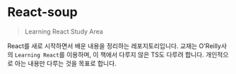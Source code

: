 # React-soup
> Learning React Study Area

React를 새로 시작하면서 배운 내용을 정리하는 레포지토리입니다.
교재는 O'Reilly사의  `Learning React`를 이용하며, 이 책에서 다루지 않은 TS도 다루려 합니다.
개인적으로 아는 내용만 다루는 것을 목표로 합니다.